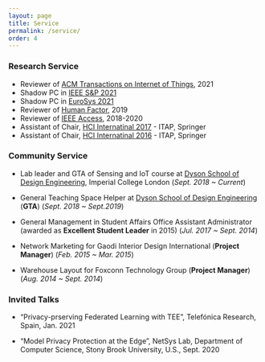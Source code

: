```yaml
---
layout: page
title: Service
permalink: /service/
order: 4
---
```


### Research Service
* Reviewer of [ACM Transactions on Internet of Things](https://dl.acm.org/journal/tiot), 2021
* Shadow PC in [IEEE S&P 2021](http://www.ieee-security.org/TC/SP2021/cfpapers.html)
* Shadow PC in [EuroSys 2021](https://2021.eurosys.org/)
* Reviewer of [Human Factor](https://uk.sagepub.com/en-gb/eur/journal/human-factors), 2019
* Reviewer of [IEEE Access](https://ieeeaccess.ieee.org/), 2018-2020
* Assistant of Chair, [HCI Internatinal 2017](http://2017.hci.international/) - ITAP, Springer
* Assistant of Chair, [HCI Internatinal 2016](http://2016.hci.international/) - ITAP, Springer

### Community Service
* Lab leader and GTA of Sensing and IoT course at [Dyson School of Design Engineering](http://www.imperial.ac.uk/design-engineering/), Imperial College London
(*Sept. 2018 ~ Current*)

* General Teaching Space Helper at [Dyson School of Design Engineering](http://www.imperial.ac.uk/design-engineering/) (**GTA**)
(*Sept. 2018 ~ Sept.2019*)

* General Management in Student Affairs Office Assistant Administrator (awarded as **Excellent Student Leader** in 2015)
(*Jul. 2017 ~ Sept. 2014*)

* Network Marketing for Gaodi Interior Design International (**Project Manager**)
(*Feb. 2015 ~ Mar. 2015*)

* Warehouse Layout for Foxconn Technology Group (**Project Manager**)
(*Aug. 2014 ~ Sept. 2014*)

### Invited Talks
* “Privacy-prserving Federated Learning with TEE”, Telefónica Research, Spain, Jan. 2021

* “Model Privacy Protection at the Edge”, NetSys Lab, Department of Computer Science, Stony Brook University, U.S., Sept. 2020